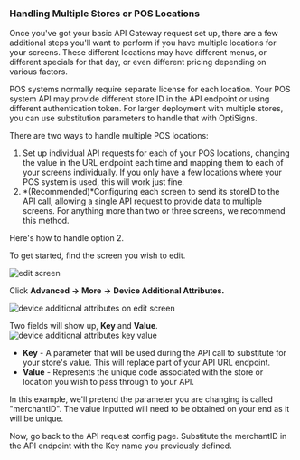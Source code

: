 ### Handling Multiple Stores or POS Locations

Once you've got your basic API Gateway request set up, there are a few additional steps you'll want to perform if you have multiple locations for your screens. These different locations may have different menus, or different specials for that day, or even different pricing depending on various factors.

POS systems normally require separate license for each location. Your POS system API may provide different store ID in the API endpoint or using different authentication token. For larger deployment with multiple stores, you can use substitution parameters to handle that with OptiSigns.

There are two ways to handle multiple POS locations:

1. Set up individual API requests for each of your POS locations, changing the value in the URL endpoint each time and mapping them to each of your screens individually. If you only have a few locations where your POS system is used, this will work just fine.
2. *(Recommended)*Configuring each screen to send its storeID to the API call, allowing a single API request to provide data to multiple screens. For anything more than two or three screens, we recommend this method.

Here's how to handle option 2.

To get started, find the screen you wish to edit.

![edit screen](https://support.optisigns.com/hc/article_attachments/31893086724755)

Click **Advanced** **→** **More** **→** **Device Additional Attributes.**

![device additional attributes on edit screen](https://support.optisigns.com/hc/article_attachments/31893080684563)

Two fields will show up, **Key** and **Value**.  
![device additional attributes key value](https://support.optisigns.com/hc/article_attachments/32043124363155)

* **Key** - A parameter that will be used during the API call to substitute for your store's value. This will replace part of your API URL endpoint.
* **Value** - Represents the unique code associated with the store or location you wish to pass through to your API.

In this example, we'll pretend the parameter you are changing is called "merchantID". The value inputted will need to be obtained on your end as it will be unique.

Now, go back to the API request config page. Substitute the merchantID in the API endpoint with the Key name you previously defined.